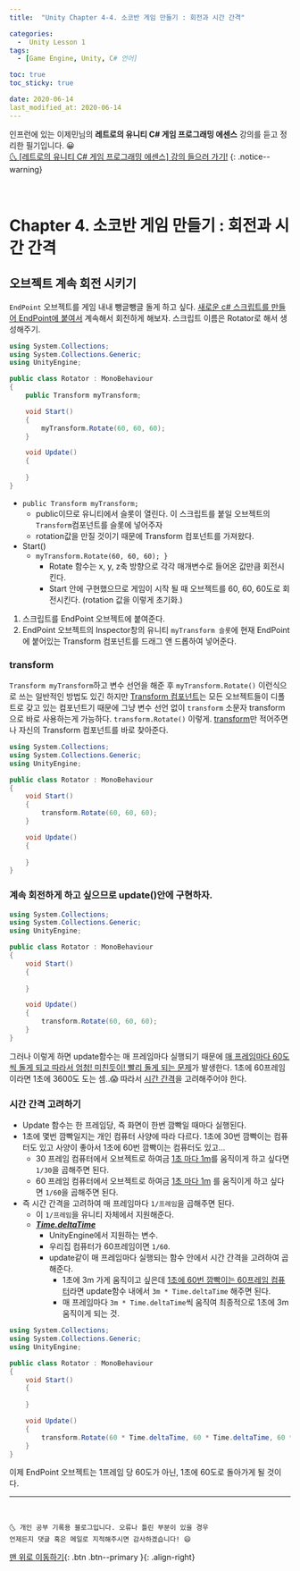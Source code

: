 ```yaml
---
title:  "Unity Chapter 4-4. 소코반 게임 만들기 : 회전과 시간 간격" 

categories:
  -  Unity Lesson 1 
tags:
  - [Game Engine, Unity, C# 언어]

toc: true
toc_sticky: true

date: 2020-06-14
last_modified_at: 2020-06-14
---
```


인프런에 있는 이제민님의 **레트로의 유니티 C# 게임 프로그래밍 에센스** 강의를 듣고 정리한 필기입니다. 😀  
[🌜 [레트로의 유니티 C# 게임 프로그래밍 에센스] 강의 들으러 가기!](https://www.inflearn.com/course/%EC%9C%A0%EB%8B%88%ED%8B%B0-%EA%B2%8C%EC%9E%84-%ED%94%84%EB%A1%9C%EA%B7%B8%EB%9E%98%EB%B0%8D-%EC%97%90%EC%84%BC%EC%8A%A4)
{: .notice--warning}

<br>

# Chapter 4. 소코반 게임 만들기 : 회전과 시간 간격 

## 오브젝트 계속 회전 시키기

`EndPoint` 오브젝트를 게임 내내 뺑글뺑글 돌게 하고 싶다. <u>새로운 c# 스크립트를 만들어 EndPoint에 붙여서</u> 계속해서 회전하게 해보자. 스크립트 이름은 Rotator로 해서 생성해주기.

```c#
using System.Collections;
using System.Collections.Generic;
using UnityEngine;

public class Rotator : MonoBehaviour
{
    public Transform myTransform; 

    void Start()
    {
        myTransform.Rotate(60, 60, 60);
    }

    void Update()
    {
        
    }
}

```
- `public Transform myTransform;`
  - public이므로 유니티에서 슬롯이 열린다. 이 스크립트를 붙일 오브젝트의 `Transform`컴포넌트를 슬롯에 넣어주자
  - rotation값을 만질 것이기 때문에 Transform 컴포넌트를 가져왔다. 
- Start()
  - `myTransform.Rotate(60, 60, 60);
    }`
    - Rotate 함수는 x, y, z축 방향으로 각각 매개변수로 들어온 값만큼 회전시킨다. 
    - Start 안에 구현했으므로 게임이 시작 될 때 오브젝트를 60, 60, 60도로 회전시킨다. (rotation 값을 이렇게 초기화.)

1. 스크립트를 EndPoint 오브젝트에 붙여준다. 
2. EndPoint 오브젝트의 Inspector창의 유니티 `myTransform 슬롯`에 현재 EndPoint에 붙어있는 Transform 컴포넌트를 드래그 앤 드롭하여 넣어준다.

### transform

`Transform myTransform`하고 변수 선언을 해준 후 `myTransform.Rotate()` 이런식으로 쓰는 일반적인 방법도 있긴 하지만 <u>Transform 컴포넌트</u>는 모든 오브젝트들이 디폴트로 갖고 있는 컴포넌트기 때문에 그냥 변수 선언 없이 `transform` 소문자 transform으로 바로 사용하는게 가능하다. `transform.Rotate()` 이렇게. <u>transform</u>만 적어주면 나 자신의 Transform 컴포넌트를 바로 찾아준다.

```c#
using System.Collections;
using System.Collections.Generic;
using UnityEngine;

public class Rotator : MonoBehaviour
{
    void Start()
    {
        transform.Rotate(60, 60, 60);
    }

    void Update()
    {
        
    }
}
```

### 계속 회전하게 하고 싶으므로 update()안에 구현하자.

```c#
using System.Collections;
using System.Collections.Generic;
using UnityEngine;

public class Rotator : MonoBehaviour
{
    void Start()
    {
        
    }

    void Update()
    {
        transform.Rotate(60, 60, 60);
    }
}
```

그러나 이렇게 하면 update함수는 매 프레임마다 실행되기 때문에 <u>매 프레임마다 60도씩 돌게 되고 따라서 엄청! 미친듯이! 빨리 돌게 되는 문제</u>가 발생한다. 1초에 60프레임이라면 1초에 3600도 도는 셈..😱 따라서 <u>시간 간격</u>을 고려해주어야 한다.

### 시간 간격 고려하기
- Update 함수는 한 프레임당, 즉 화면이 한번 깜빡일 때마다 실행된다.
- 1초에 몇번 깜빡일지는 개인 컴퓨터 사양에 따라 다르다. 1초에 30번 깜빡이는 컴퓨터도 있고 사양이 좋아서 1초에 60번 깜빡이는 컴퓨터도 있고...
  - 30 프레임 컴퓨터에서 오브젝트로 하여금 <u>1초 마다 1m</u>를 움직이게 하고 싶다면 `1/30`을 곱해주면 된다.
  - 60 프레임 컴퓨터에서 오브젝트로 하여금 <u>1초 마다 1m</u> 를 움직이게 하고 싶다면 `1/60`을 곱해주면 된다.
- 즉 시간 간격을 고려하여 매 프레임마다 `1/프레임`을 곱해주면 된다. 
  - 이 `1/프레임`을 유니티 자체에서 지원해준다.
  - ***<u>Time.deltaTime</u>***
    - UnityEngine에서 지원하는 변수.
    - 우리집 컴퓨터가 60프레임이면 `1/60`.
    - update같이 매 프레임마다 실행되는 함수 안에서 시간 간격을 고려하여 곱해준다.
      - 1초에 3m 가게 움직이고 싶은데 <u>1초에 60번 깜빡이는 60프레임 컴퓨터</u>라면 update함수 내에서 `3m * Time.deltaTime` 해주면 된다.
      - 매 프레임마다 `3m * Time.deltaTime`씩 움직여 최종적으로 1초에 3m 움직이게 되는 것.

```c#
using System.Collections;
using System.Collections.Generic;
using UnityEngine;

public class Rotator : MonoBehaviour
{
    void Start()
    {
        
    }

    void Update()
    {
        transform.Rotate(60 * Time.deltaTime, 60 * Time.deltaTime, 60 * Time.deltaTime);
    }
}
```
이제 EndPoint 오브젝트는 1프레임 당 60도가 아닌, 1초에 60도로 돌아가게 될 것이다.

***
<br>

    🌜 개인 공부 기록용 블로그입니다. 오류나 틀린 부분이 있을 경우 
    언제든지 댓글 혹은 메일로 지적해주시면 감사하겠습니다! 😄

[맨 위로 이동하기](#){: .btn .btn--primary }{: .align-right}